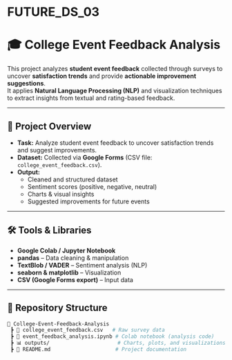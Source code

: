 # FUTURE_DS_03
# 🎓 College Event Feedback Analysis

This project analyzes **student event feedback** collected through surveys to uncover **satisfaction trends** and provide **actionable improvement suggestions**.  
It applies **Natural Language Processing (NLP)** and visualization techniques to extract insights from textual and rating-based feedback.

---

## 🔹 Project Overview
- **Task:** Analyze student event feedback to uncover satisfaction trends and suggest improvements.  
- **Dataset:** Collected via **Google Forms** (CSV file: `college_event_feedback.csv`).  
- **Output:**  
  - Cleaned and structured dataset  
  - Sentiment scores (positive, negative, neutral)  
  - Charts & visual insights  
  - Suggested improvements for future events  

---

## 🛠️ Tools & Libraries
- **Google Colab / Jupyter Notebook**
- **pandas** – Data cleaning & manipulation  
- **TextBlob / VADER** – Sentiment analysis (NLP)  
- **seaborn & matplotlib** – Visualization  
- **CSV (Google Forms export)** – Input data  

---

## 📂 Repository Structure
```bash
📁 College-Event-Feedback-Analysis
 ┣ 📄 college_event_feedback.csv   # Raw survey data
 ┣ 📓 event_feedback_analysis.ipynb # Colab notebook (analysis code)
 ┣ 📊 outputs/                      # Charts, plots, and visualizations
 ┣ 📜 README.md                     # Project documentation

